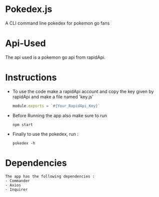 # Pokedex.js
  A CLI command line pokedex for pokemon go fans
  
# Api-Used
  The api used is a pokemon go api from rapidApi.

# Instructions
  - To use the code make a rapidApi account and copy the key given by rapidApi and make a file named 'key.js'
    ```javascript
    module.exports = `#{Your_RapidApi_Key}`
    ```  
  - Before Running the app also make sure to run 
    ```
    npm start
    ```
  - Finally to use the pokedex, run : 
    ```
    pokedex -h
    ```
  
  # Dependencies
    The app has the following dependencies : 
    - Commander
    - Axios
    - Inquirer
